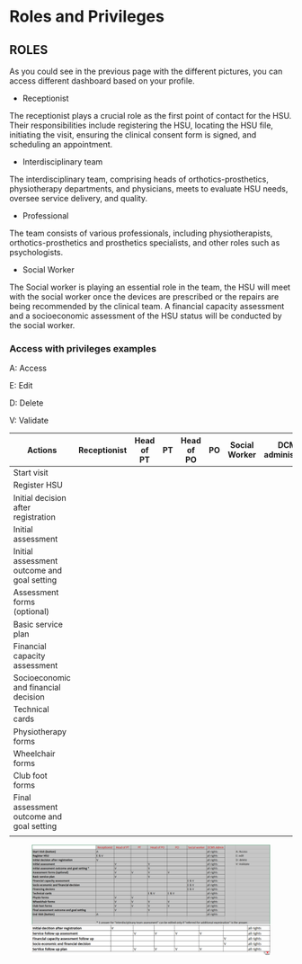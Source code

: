 # Roles and Privileges

## ROLES

As you could see in the previous page with the different pictures, you can access different dashboard based on your profile.

* Receptionist

The receptionist plays a crucial role as the first point of contact for the HSU. Their responsibilities include registering the HSU, locating the HSU file, initiating the visit, ensuring the clinical consent form is signed, and scheduling an appointment.&#x20;

* Interdisciplinary team

The interdisciplinary team, comprising heads of orthotics-prosthetics, physiotherapy departments, and physicians, meets to evaluate HSU needs, oversee service delivery, and quality.

* Professional&#x20;

The team consists of various professionals, including physiotherapists, orthotics-prosthetics and prosthetics specialists, and other roles such as psychologists.&#x20;

* Social Worker&#x20;

The Social worker is playing an essential role in the team, the HSU will meet with the social worker once the devices are prescribed or the repairs are being recommended by the clinical team. A financial capacity assessment and a socioeconomic assessment of the HSU status will be conducted by the social worker.&#x20;

### Access with privileges examples

A: Access

E: Edit

D: Delete&#x20;

V: Validate&#x20;

<table><thead><tr><th width="224.60003662109375">Actions</th><th>Receptionist </th><th>Head of PT</th><th>PT</th><th>Head of PO</th><th>PO</th><th>Social Worker </th><th width="167.0999755859375">DCMS administrator</th><th></th><th></th></tr></thead><tbody><tr><td>Start visit</td><td></td><td></td><td></td><td></td><td></td><td></td><td></td><td></td><td></td></tr><tr><td>Register HSU</td><td></td><td></td><td></td><td></td><td></td><td></td><td></td><td></td><td></td></tr><tr><td>Initial decision after registration</td><td></td><td></td><td></td><td></td><td></td><td></td><td></td><td></td><td></td></tr><tr><td>Initial assessment</td><td></td><td></td><td></td><td></td><td></td><td></td><td></td><td></td><td></td></tr><tr><td>Initial assessment outcome and goal setting</td><td></td><td></td><td></td><td></td><td></td><td></td><td></td><td></td><td></td></tr><tr><td>Assessment forms (optional)</td><td></td><td></td><td></td><td></td><td></td><td></td><td></td><td></td><td></td></tr><tr><td>Basic service plan</td><td></td><td></td><td></td><td></td><td></td><td></td><td></td><td></td><td></td></tr><tr><td>Financial capacity assessment</td><td></td><td></td><td></td><td></td><td></td><td></td><td></td><td></td><td></td></tr><tr><td>Socioeconomic and financial decision</td><td></td><td></td><td></td><td></td><td></td><td></td><td></td><td></td><td></td></tr><tr><td>Technical cards</td><td></td><td></td><td></td><td></td><td></td><td></td><td></td><td></td><td></td></tr><tr><td>Physiotherapy forms</td><td></td><td></td><td></td><td></td><td></td><td></td><td></td><td></td><td></td></tr><tr><td>Wheelchair forms</td><td></td><td></td><td></td><td></td><td></td><td></td><td></td><td></td><td></td></tr><tr><td>Club foot forms</td><td></td><td></td><td></td><td></td><td></td><td></td><td></td><td></td><td></td></tr><tr><td>Final assessment outcome and goal setting </td><td></td><td></td><td></td><td></td><td></td><td></td><td></td><td></td><td></td></tr><tr><td></td><td></td><td></td><td></td><td></td><td></td><td></td><td></td><td></td><td></td></tr></tbody></table>

<figure><img src="../../../.gitbook/assets/image (21).png" alt=""><figcaption></figcaption></figure>

